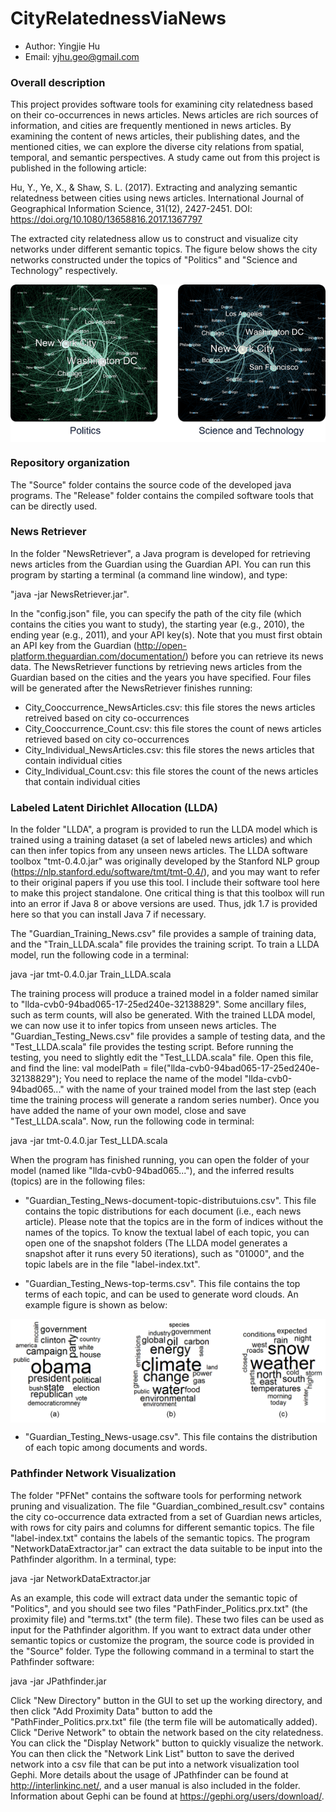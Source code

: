 # CityRelatednessViaNews

* Author: Yingjie Hu
* Email: yjhu.geo@gmail.com


### Overall description
This project provides software tools for examining city relatedness based on their co-occurrences in news articles. News articles are rich sources of information, and cities are frequently mentioned in news articles. By examining the content of news articles, their publishing dates, and the mentioned cities, we can explore the diverse city relations from spatial, temporal, and semantic perspectives. A study came out from this project is published in the following article:

Hu, Y., Ye, X., & Shaw, S. L. (2017). Extracting and analyzing semantic relatedness between cities using news articles. International Journal of Geographical Information Science, 31(12), 2427-2451. DOI: https://doi.org/10.1080/13658816.2017.1367797 

The extracted city relatedness allow us to construct and visualize city networks under different semantic topics. The figure below shows the city networks constructed under the topics of "Politics" and "Science and Technology" respectively. 

<p align="center">
<img align="center" src="https://github.com/YingjieHu/CityRelatednessViaNews/blob/master/Figures/CityRelatedness.png" width="600" />
</p>


### Repository organization
The "Source" folder contains the source code of the developed java programs. The "Release" folder contains the compiled software tools that can be directly used. 


### News Retriever
In the folder "NewsRetriever", a Java program is developed for retrieving news articles from the Guardian using the Guardian API. You can run this program by starting a terminal (a command line window), and type: 

"java -jar NewsRetriever.jar". 

In the "config.json" file, you can specify the path of the city file (which contains the cities you want to study), the starting year (e.g., 2010), the ending year (e.g., 2011), and your API key(s). Note that you must first obtain an API key from the Guardian (http://open-platform.theguardian.com/documentation/) before you can retrieve its news data. The NewsRetriever functions by retrieving news articles from the Guardian based on the cities and the years you have specified. Four files will be generated after the NewsRetriever finishes running:
- City_Cooccurrence_NewsArticles.csv: this file stores the news articles retreived based on city co-occurrences
- City_Cooccurrence_Count.csv: this file stores the count of news articles retrieved based on city co-occurrences
- City_Individual_NewsArticles.csv: this file stores the news articles that contain individual cities
- City_Individual_Count.csv: this file stores the count of the news articles that contain individual cities


### Labeled Latent Dirichlet Allocation (LLDA)
In the folder "LLDA", a program is provided to run the LLDA model which is trained using a training dataset (a set of labeled news articles) and which can then infer topics from any unseen news articles. The LLDA software toolbox "tmt-0.4.0.jar" was originally developed by the Stanford NLP group (https://nlp.stanford.edu/software/tmt/tmt-0.4/), and you may want to refer to their original papers if you use this tool. I include their software tool here to make this project standalone. One critical thing is that this toolbox will run into an error if Java 8 or above versions are used. Thus, jdk 1.7 is provided here so that you can install Java 7 if necessary.

The "Guardian_Training_News.csv" file provides a sample of training data, and the "Train_LLDA.scala" file provides the training script. To train a LLDA model, run the following code in a terminal: 

java -jar tmt-0.4.0.jar Train_LLDA.scala

The training process will produce a trained model in a folder named similar to "llda-cvb0-94bad065-17-25ed240e-32138829". Some ancillary files, such as term counts, will also be generated. With the trained LLDA model, we can now use it to infer topics from unseen news articles. The "Guardian_Testing_News.csv" file provides a sample of testing data, and the "Test_LLDA.scala" file provides the testing script. Before running the testing, you need to slightly edit the "Test_LLDA.scala" file. Open this file, and find the line: val modelPath = file("llda-cvb0-94bad065-17-25ed240e-32138829"); You need to replace the name of the model "llda-cvb0-94bad065..." with the name of your trained model from the last step (each time the training process will generate a random series number). Once you have added the name of your own model, close and save "Test_LLDA.scala". Now, run the following code in terminal:

java -jar tmt-0.4.0.jar Test_LLDA.scala

When the program has finished running, you can open the folder of your model (named like "llda-cvb0-94bad065..."), and the inferred results (topics) are in the following files:
- "Guardian_Testing_News-document-topic-distributuions.csv". This file contains the topic distributions for each document (i.e., each news article). Please note that the topics are in the form of indices without the names of the topics. To know the textual label of each topic, you can open one of the snapshot folders (The LLDA model generates a snapshot after it runs every 50 iterations), such as "01000", and the topic labels are in the file "label-index.txt".

- "Guardian_Testing_News-top-terms.csv". This file contains the top terms of each topic, and can be used to generate word clouds. An example figure is shown as below: 
<p align="center">
<img align="center" src="https://github.com/YingjieHu/CityRelatednessViaNews/blob/master/Figures/WordCloud.png" width="600" />
</p>

- "Guardian_Testing_News-usage.csv". This file contains the distribution of each topic among documents and words.


### Pathfinder Network Visualization
The folder "PFNet" contains the software tools for performing network pruning and visualization. The file "Guardian_combined_result.csv" contains the city co-occurrence data extracted from a set of Guardian news articles, with rows for city pairs and columns for different semantic topics. The file "label-index.txt" contains the labels of the semantic topics. The program "NetworkDataExtractor.jar" can extract the data suitable to be input into the Pathfinder algorithm. In a terminal, type:

java -jar NetworkDataExtractor.jar

As an example, this code will extract data under the semantic topic of "Politics", and you should see two files "PathFinder_Politics.prx.txt" (the proximity file) and "terms.txt" (the term file). These two files can be used as input for the Pathfinder algorithm. If you want to extract data under other semantic topics or customize the program, the source code is provided in the "Source" folder. Type the following command in a terminal to start the Pathfinder software:

java -jar JPathfinder.jar

Click "New Directory" button in the GUI to set up the working directory, and then click "Add Proximity Data" button to add the "PathFinder_Politics.prx.txt" file (the term file will be automatically added). Click "Derive Network" to obtain the network based on the city relatedness. You can click the "Display Network" button to quickly visualize the network. You can then click the "Network Link List" button to save the derived network into a csv file that can be put into a network visualization tool Gephi. More details about the usage of JPathfinder can be found at http://interlinkinc.net/, and a user manual is also included in the folder. Information about Gephi can be found at https://gephi.org/users/download/.      









